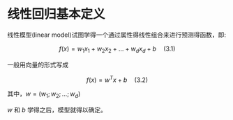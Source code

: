 # 线性回归基本定义

线性模型(linear model)试图学得一个通过属性得线性组合来进行预测得函数，即:  

$$ 
f(x)=w_1x_1+w_2x_2+ \dots +w_dx_d+b \quad (3.1)
$$

一般用向量的形式写成

$$ f(x)=w^Tx+b \quad (3.2) $$ 

其中，$w=(w_1;w_2; \dots ;w_d)$

$w$ 和 $b$ 学得之后，模型就得以确定。
